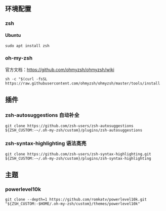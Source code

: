 ## 环境配置

### zsh

#### Ubuntu
```
sudo apt install zsh
```

### oh-my-zsh
官方文档：https://github.com/ohmyzsh/ohmyzsh/wiki
```
sh -c "$(curl -fsSL https://raw.githubusercontent.com/ohmyzsh/ohmyzsh/master/tools/install.sh)"
```

## 插件
### zsh-autosuggestions 自动补全
```
git clone https://github.com/zsh-users/zsh-autosuggestions ${ZSH_CUSTOM:-~/.oh-my-zsh/custom}/plugins/zsh-autosuggestions
```

### zsh-syntax-highlighting 语法高亮
```
git clone https://github.com/zsh-users/zsh-syntax-highlighting.git ${ZSH_CUSTOM:-~/.oh-my-zsh/custom}/plugins/zsh-syntax-highlighting
```
## 主题
### powerlevel10k
```
git clone --depth=1 https://github.com/romkatv/powerlevel10k.git "${ZSH_CUSTOM:-$HOME/.oh-my-zsh/custom}/themes/powerlevel10k"
```
